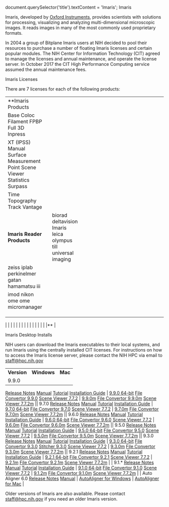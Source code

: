 

document.querySelector('title').textContent = 'Imaris';
Imaris


Imaris, developed by [Oxford Instruments](https://imaris.oxinst.com/), provides scientists with solutions for processing, visualizing and analyzing multi-dimensional microscopic images. 
It reads images in many of the most commonly used proprietary formats. 

In 2004 a group of Bitplane Imaris users at NIH decided to pool their resources to purchase a number of floating Imaris licenses and certain popular modules. 
 The NIH Center for Information Technology (CIT) agreed to manage the licenses and annual maintenance, and operate the license server. In October 2017 
 the CIT High Performance Computing service assumed the annual maintenance fees. 


Imaris Licenses

There are 7 licenses for each of the following products:



|  |  |  |  |  |  |  |  |  |  |  |  |  |  |  |  |  |  |  |  |  |  |  |  |  |  |  |  |  |  |  |  |  |  |  |
| --- | --- | --- | --- | --- | --- | --- | --- | --- | --- | --- | --- | --- | --- | --- | --- | --- | --- | --- | --- | --- | --- | --- | --- | --- | --- | --- | --- | --- | --- | --- | --- | --- | --- | --- |
| **Imaris Products
|  Base   Coloc   Filament   FPBP   Full 3D   Inpress 
| XT (IPSS)   Manual Surface   Measurement Point  Scene Viewer  Statistics  Surpass
| Time  Topography  Track  Vantage
| **Imaris Reader Products** ||  biorad   deltavision  Imaris leica   olympus   till   universal imaging 
|  zeiss   iplab   perkinelmer   gatan  hamamatsu  iii
| imod  nikon  ome  ome  micromanager
 | | | | |
 | | | | | |
 | | | | | |

 | | | |
 | | | | | |
 | | | | | |** |





Imaris Desktop Installs

NIH users can download the Imaris executables to their local systems, and run Imaris using the centrally installed CIT licenses. For instructions on how to access the Imaris license server, 
please contact the NIH HPC via email to [staff@hpc.nih.gov](mailto:staff@hpc.nih.gov)




|  |  |  |
| --- | --- | --- |
| **Version** | **Windows**  | **Mac** |
| 9.9.0
 [Release Notes](http://imaris.oxinst.com/support/imaris-release-notes/9-9-0)
[Manual](bitplane/docs/ReferenceManual9_9_0.pdf)
[Tutorial](bitplane/docs/QuickStartTutorials9_8_0.pdf)
[Installation Guide](http://imaris.oxinst.com/support/installation-instructions) | [9.9.0 64-bit](bitplane/win/Imaris9_9_0w64.exe)
[File Convertor 9.9.0](bitplane/win/ImarisFileConverter9_9_0w64.exe)
[Scene Viewer 7.7.2](bitplane/win/ImarisSceneViewer7_7_2w64.exe) | [9.9.0m](bitplane/mac/Imaris9_9_0m.dmg)
[File Convertor 9.9.0m](bitplane/mac/ImarisFileConverter9_9_0m.dmg)
[Scene Viewer 7.7.2m](bitplane/mac/ImarisSceneViewer7_7_2m.dmg) || 9.7.0
 [Release Notes](http://imaris.oxinst.com/support/imaris-release-notes/9-7-0)
[Manual](bitplane/docs/ReferenceManual9_7_0.pdf)
[Tutorial](bitplane/docs/QuickStartTutorials9_7_0.pdf)
[Installation Guide](http://imaris.oxinst.com/support/installation-instructions) | [9.7.0 64-bit](bitplane/win/Imaris9_7_0w64.exe)
[File Convertor 9.7.0](bitplane/win/ImarisFileConverter9_7_0w64.exe)
[Scene Viewer 7.7.2](bitplane/win/ImarisSceneViewer7_7_2w64.exe) | [9.7.0m](bitplane/mac/Imaris9_7_0m.dmg)
[File Convertor 9.7.0m](bitplane/mac/ImarisFileConverter9_7_0m.dmg)
[Scene Viewer 7.7.2m](bitplane/mac/ImarisSceneViewer7_7_2m.dmg) || 9.6.0
 [Release Notes](http://imaris.oxinst.com/support/imaris-release-notes/9-6-0)
[Manual](bitplane/docs/ReferenceManual9_6_0.pdf)
[Tutorial](bitplane/docs/QuickStartTutorials9_6_0.pdf)
[Installation Guide](http://imaris.oxinst.com/support/installationi-instructions) | [9.6.0 64-bit](bitplane/win/Imaris9_6_0w64.exe)
[File Convertor 9.6.0](bitplane/win/ImarisFileConverter9_6_0w64.exe)
[Scene Viewer 7.7.2](bitplane/win/ImarisSceneViewer7_7_2w64.exe) | [9.6.0m](bitplane/mac/Imaris9_6_0m.dmg)
[File Convertor 9.6.0m](bitplane/mac/ImarisFileConverter9_6_0m.dmg)
[Scene Viewer 7.7.2m](bitplane/mac/ImarisSceneViewer7_7_2m.dmg) || 9.5.0
 [Release Notes](http://www.bitplane.com/releasenotes/imaris950.aspx)
[Manual](bitplane/docs/ReferenceManual9_5_0.pdf)
[Tutorial](bitplane/docs/QuickStartTutorials9_5_0.pdf)
[Installation Guide](http://www.bitplane.com/installationinstructions.aspx) | [9.5.0 64-bit](bitplane/win/Imaris9_5_0w64.exe)
[File Convertor 9.5.0](bitplane/win/ImarisFileConverter9_5_0w64.exe)
[Scene Viewer 7.7.2](bitplane/win/ImarisSceneViewer7_7_2w64.exe) | [9.5.0m](bitplane/mac/Imaris9_5_0m.dmg)
[File Convertor 9.5.0m](bitplane/mac/ImarisFileConverter9_5_0m.dmg)
[Scene Viewer 7.7.2m](bitplane/mac/ImarisSceneViewer7_7_2m.dmg) || 9.3.0
 [Release Notes](http://www.bitplane.com/releasenotes/imaris930.aspx)
[Manual](bitplane/docs/ReferenceManual9_3_0.pdf)
[Tutorial](bitplane/docs/QuickStartTutorials9_3_0.pdf)
[Installation Guide](http://www.bitplane.com/installationinstructions.aspx) | [9.3.0 64-bit](bitplane/win/Imaris9_3_0w64.exe)
[File Convertor 9.3.0](bitplane/win/ImarisFileConverter9_3_0w64.exe)
[Stitcher 9.3.0](bitplane/win/ImarisStitcher9_3_0w64.exe)
[Scene Viewer 7.7.2](bitplane/win/ImarisSceneViewer7_7_2w64.exe) | [9.3.0m](bitplane/mac/Imaris9_3_0m.dmg)
[File Convertor 9.3.0m](bitplane/mac/ImarisFileConverter9_3_0m.dmg)
[Scene Viewer 7.7.2m](bitplane/mac/ImarisSceneViewer7_7_2m.dmg) || 9.2.1
 [Release Notes](http://www.bitplane.com/releasenotes/imaris921.aspx)
[Manual](http://www.bitplane.com/download/manuals/ReferenceManual9_2_1.pdf)
[Tutorial](http://www.bitplane.com/download/manuals/QuickStartTutorials9_2_0.pdf)
[Installation Guide](http://www.bitplane.com/installationinstructions.aspx) | [9.2.1 64-bit](bitplane/win/Imaris9_2_1w64.exe)
[File Convertor 9.2.1](bitplane/win/ImarisFileConverter9_2_1w64.exe)
[Scene Viewer 7.7.2](bitplane/win/ImarisSceneViewer7_7_2w64.exe) | [9.2.1m](bitplane/mac/Imaris9_2_1m.dmg)
[File Convertor 9.2.1m](bitplane/mac/ImarisFileConverter9_2_1m.dmg)
[Scene Viewer 7.7.2m](bitplane/mac/ImarisSceneViewer7_7_2m.dmg) |
|  9.1.\*
 [Release Notes](http://www.bitplane.com/releasenotes/imaris910.aspx)
[Manual](http://www.bitplane.com/download/manuals/ReferenceManual9_1_0.pdf)
[Tutorial](http://www.bitplane.com/download/manuals/QuickStartTutorials9_1_0.pdf)
[Installation Guide](http://www.bitplane.com/installationinstructions.aspx) | [9.1.0 64-bit](bitplane/win/Imaris9_1_0w64.exe)
[File Convertor 9.1.0](bitplane/win/ImarisFileConverter9_1_0w64.exe)
[Scene Viewer 7.7.2](bitplane/win/ImarisSceneViewer7_7_2w64.exe) | [9.1.2m](bitplane/mac/Imaris9_1_2m.dmg)
[File Convertor 9.1.0m](bitplane/mac/ImarisFileConverter9_1_0m.dmg)
[Scene Viewer 7.7.2m](bitplane/mac/ImarisSceneViewer7_7_2m.dmg) |
| Auto Aligner 6.0
 [Release Notes](bitplane/docs/Imaris600/index.shtml.html)
[Manual](bitplane/docs/AutoAlignerManual6_0_0.pdf) | [AutoAligner for Windows](bitplane/win/AutoAligner6_0_1w64.msi) | [AutoAligner for Mac](bitplane/mac/AutoAligner6_0_1m.dmg) |








  


Older versions of Imaris are also available. Please contact [staff@hpc.nih.gov](mailto:staff@hpc.nih.gov) if you need an older Imaris version.























